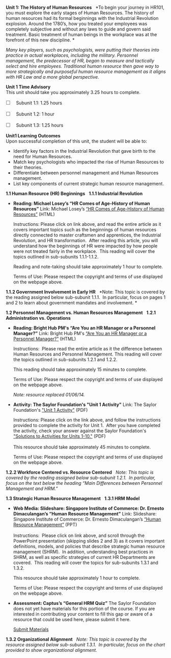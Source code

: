 **Unit 1: The History of Human Resources** <span id="1"></span> 
*To begin your journey in HR101, you must explore the early stages of
Human Resources. The history of human resources had its formal
beginnings with the Industrial Revolution explosion. Around the 1780’s,
how you treated your employees was completely subjective and without any
laws to guide and govern said treatment. Basic treatment of human beings
in the workplace was at the forefront of this new discipline. *  
  
 *Many key players, such as psychologists, were putting their theories
into practice in actual workplaces, including the military. Personnel
management, the predecessor of HR, began to measure and tactically
select and hire employees. Traditional human resource then gave way to
more strategically and purposeful human resource management as it aligns
with HR Law and a more global perspective.*

**Unit 1 Time Advisory**  
This unit should take you approximately 3.25 hours to complete.  
  
 <span
style="color: rgb(85, 85, 85); font-family: 'Myriad Pro', 'Gill Sans', 'Gill Sans MT', Calibri, sans-serif; font-size: 16px; line-height: 21px; text-align: left; -webkit-text-size-adjust: none; ">☐
   </span>Subunit 1.1: 1.25 hours  
  
 <span
style="color: rgb(85, 85, 85); font-family: 'Myriad Pro', 'Gill Sans', 'Gill Sans MT', Calibri, sans-serif; font-size: 16px; line-height: 21px; text-align: left; -webkit-text-size-adjust: none; ">☐
   </span>Subunit 1.2: 1 hour  
  
 <span
style="color: rgb(85, 85, 85); font-family: 'Myriad Pro', 'Gill Sans', 'Gill Sans MT', Calibri, sans-serif; font-size: 16px; line-height: 21px; text-align: left; -webkit-text-size-adjust: none; ">☐
   </span>Subunit 1.3: 1.25 hours

**Unit1 Learning Outcomes**  
Upon successful completion of this unit, the student will be able to:  
  
-   Identify key factors in the Industrial Revolution that gave birth to
    the need for Human Resources.
-   Match key psychologists who impacted the rise of Human Resources to
    their theories.
-   Differentiate between personnel management and Human Resources
    management.
-   List key components of current strategic human resource management.

**1.1 Human Resource (HR) Beginnings** <span id="1.1"></span> 
**1.1.1 Industrial Revolution** <span id="1.1.1"></span> 
-   **Reading: Michael Losey’s “HR Comes of Age-History of Human
    Resources”**
    Link: Michael Losey’s [“HR Comes of Age-History of Human
    Resources”](http://marketeeer.blogspot.com/2009/04/hr-comes-of-age-history-of-human.html) (HTML)  
      
     Instructions: Please click on link above, and read the entire
    article as it covers important topics such as the beginnings of
    human resources directly connected to master craftsmen and
    apprentices, the Industrial Revolution, and HR transformation. 
    After reading this article, you will understand how the beginnings
    of HR were impacted by how people were not treated fairly in the
    workplace.  This reading will cover the topics outlined in
    sub-subunits 1.1.1-1.1.2.  
      
     Reading and note-taking should take approximately 1 hour to
    complete.  
      
     Terms of Use: Please respect the copyright and terms of use
    displayed on the webpage above. 

**1.1.2 Government Involvement in Early HR** <span id="1.1.2"></span> 
*Note: This topic is covered by the reading assigned below sub-subunit
1.1.1.  In particular, focus on pages 1 and 2 to learn about government
mandates and involvement. *

**1.2 Personnel Management vs. Human Resources Management** <span
id="1.2"></span> 
**1.2.1 Administration vs. Operations** <span id="1.2.1"></span> 
-   **Reading: Bright Hub PM's “Are You an HR Manager or a Personnel
    Manager?”**
    Link: Bright Hub PM's [“Are You an HR Manager or a Personnel
    Manager?”](http://www.brighthubpm.com/resource-management/75775-personnel-management-vs-human-resource-management-whats-the-difference/)
    (HTML)  
      
     Instructions:  Please read the entire article as it the difference
    between Human Resources and Personnel Management. This reading will
    cover the topics outlined in sub-subunits 1.2.1 and 1.2.2.  
      
     This reading should take approximately 15 minutes to complete.  
      
     Terms of Use: Please respect the copyright and terms of use
    displayed on the webpage above.   
      
     *Note: resource replaced 01/06/14.*

-   **Activity: The Saylor Foundation's "Unit 1 Activity"**
    Link: The Saylor Foundation's ["Unit 1
    Activity"](http://www.saylor.org/site/wp-content/uploads/2012/06/PRDV401-HR101-Units-1-10-Activities.pdf) (PDF)  
      
     Instructions: Please click on the link above, and follow the
    instructions provided to complete the activity for Unit 1.  After
    you have completed the activity, check your answer against the
    Saylor Foundation's ["Solutions to Activities for Units
    1-10."](http://www.saylor.org/site/wp-content/uploads/2012/06/PRDV401-HR101-Units-1-10-Activities-Answer-Key.pdf) (PDF)  
        
     This resource should take approximately 45 minutes to complete.  
      
     Terms of Use: Please respect the copyright and terms of use
    displayed on the webpage above. 

**1.2.2 Workforce Centered vs. Resource Centered** <span
id="1.2.2"></span> 
*Note: This topic is covered by the reading assigned below sub-subunit
1.2.1.  In particular, focus on the text below the heading “Main
Differences between Personnel Management and HRM.”*

**1.3 Strategic Human Resource Management** <span id="1.3"></span> 
**1.3.1 HRM Model** <span id="1.3.1"></span> 
-   **Web Media: Slideshare: Singapore Institute of Commerce: Dr.
    Ernesto Dimaculangan’s “Human Resource Management”**
    Link: Slideshare: Singapore Institute of Commerce: Dr. Ernesto
    Dimaculangan’s [“Human Resource
    Management”](http://www.slideshare.net/arvindprabhu/lecture-1-2-strategic-hrm-2006-presentation) (PPT)  
        
     Instructions:  Please click on link above, and scroll through the
    PowerPoint presentation (skipping slides 2 and 3) as it covers
    important definitions, models, and policies that describe strategic
    human resource management (SHRM).  In addition, understanding best
    practices in SHRM, as well as specific strategies of current HR
    Departments are covered.  This reading will cover the topics for
    sub-subunits 1.3.1 and 1.3.2.  
      
     This resource should take approximately 1 hour to complete.  
      
     Terms of Use: Please respect the copyright and terms of use
    displayed on the webpage above. 

-   **Assessment: Captus’s “General HRM Quiz”**
    The Saylor Foundation does not yet have materials for this portion
    of the course. If you are interested in contributing your content to
    fill this gap or aware of a resource that could be used here, please
    submit it here.

    [Submit Materials](/contribute/)

**1.3.2 Organizational Alignment** <span id="1.3.2"></span> 
*Note: This topic is covered by the resource assigned below sub-subunit
1.3.1.  In particular, focus on the chart provided to show
organizational alignment.*


